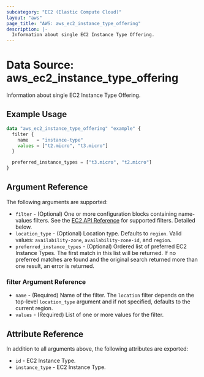 ```yaml
---
subcategory: "EC2 (Elastic Compute Cloud)"
layout: "aws"
page_title: "AWS: aws_ec2_instance_type_offering"
description: |-
  Information about single EC2 Instance Type Offering.
---
```


# Data Source: aws_ec2_instance_type_offering

Information about single EC2 Instance Type Offering.

## Example Usage

```terraform
data "aws_ec2_instance_type_offering" "example" {
  filter {
    name   = "instance-type"
    values = ["t2.micro", "t3.micro"]
  }

  preferred_instance_types = ["t3.micro", "t2.micro"]
}
```

## Argument Reference

The following arguments are supported:

* `filter` - (Optional) One or more configuration blocks containing name-values filters. See the [EC2 API Reference](https://docs.aws.amazon.com/AWSEC2/latest/APIReference/API_DescribeInstanceTypeOfferings.html) for supported filters. Detailed below.
* `location_type` - (Optional) Location type. Defaults to `region`. Valid values: `availability-zone`, `availability-zone-id`, and `region`.
* `preferred_instance_types` - (Optional) Ordered list of preferred EC2 Instance Types. The first match in this list will be returned. If no preferred matches are found and the original search returned more than one result, an error is returned.

### filter Argument Reference

* `name` - (Required) Name of the filter. The `location` filter depends on the top-level `location_type` argument and if not specified, defaults to the current region.
* `values` - (Required) List of one or more values for the filter.

## Attribute Reference

In addition to all arguments above, the following attributes are exported:

* `id` - EC2 Instance Type.
* `instance_type` - EC2 Instance Type.
